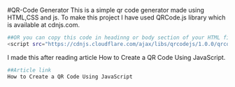 #QR-Code Generator
This is a simple qr code generator made using HTML,CSS and js.
To make this project I have used QRCode.js library which is available at cdnjs.com.
```bash
##OR you can copy this code in headinng or body section of your HTML file.
<script src="https://cdnjs.cloudflare.com/ajax/libs/qrcodejs/1.0.0/qrcode.min.js" integrity="sha512-CNgIRecGo7nphbeZ04Sc13ka07paqdeTu0WR1IM4kNcpmBAUSHSQX0FslNhTDadL4O5SAGapGt4FodqL8My0mA==" crossorigin="anonymous" referrerpolicy="no-referrer"></script>
```
I made this after reading article How to Create a QR Code Using JavaScript.
```bash
##Article link
How to Create a QR Code Using JavaScript
```
